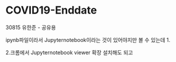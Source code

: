 # COVID19-Enddate
30815 유한준 - 공유용

ipynb파일이라서 Jupyternotebook이라는 것이 있어야지만 볼 수 있는데
1. 

2.크롬에서 Jupyternotebook viewer 확장 설치해도 되고
